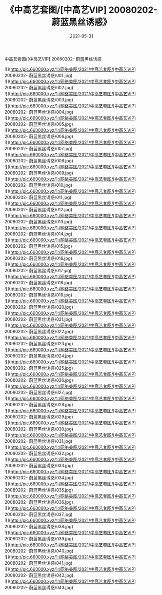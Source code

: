 ﻿---
layout: post
title:  《中高艺套图/[中高艺VIP] 20080202- 蔚蓝黑丝诱惑》
date:   2021-05-31
img: http://pic.660000.xyz/1:/网络美图/2021/中高艺套图/[中高艺VIP] 20080202- 蔚蓝黑丝诱惑/000.jpg
categories: [美女, 清纯, 唯美]
---

中高艺套图/[中高艺VIP] 20080202- 蔚蓝黑丝诱惑

 ![](http://pic.660000.xyz/1:/网络美图/2021/中高艺套图/[中高艺VIP] 20080202- 蔚蓝黑丝诱惑/001.jpg) <br>![](http://pic.660000.xyz/1:/网络美图/2021/中高艺套图/[中高艺VIP] 20080202- 蔚蓝黑丝诱惑/002.jpg) <br>![](http://pic.660000.xyz/1:/网络美图/2021/中高艺套图/[中高艺VIP] 20080202- 蔚蓝黑丝诱惑/003.jpg) <br>![](http://pic.660000.xyz/1:/网络美图/2021/中高艺套图/[中高艺VIP] 20080202- 蔚蓝黑丝诱惑/004.jpg) <br>![](http://pic.660000.xyz/1:/网络美图/2021/中高艺套图/[中高艺VIP] 20080202- 蔚蓝黑丝诱惑/005.jpg) <br>![](http://pic.660000.xyz/1:/网络美图/2021/中高艺套图/[中高艺VIP] 20080202- 蔚蓝黑丝诱惑/006.jpg) <br>![](http://pic.660000.xyz/1:/网络美图/2021/中高艺套图/[中高艺VIP] 20080202- 蔚蓝黑丝诱惑/007.jpg) <br>![](http://pic.660000.xyz/1:/网络美图/2021/中高艺套图/[中高艺VIP] 20080202- 蔚蓝黑丝诱惑/008.jpg) <br>![](http://pic.660000.xyz/1:/网络美图/2021/中高艺套图/[中高艺VIP] 20080202- 蔚蓝黑丝诱惑/009.jpg) <br>![](http://pic.660000.xyz/1:/网络美图/2021/中高艺套图/[中高艺VIP] 20080202- 蔚蓝黑丝诱惑/010.jpg) <br>![](http://pic.660000.xyz/1:/网络美图/2021/中高艺套图/[中高艺VIP] 20080202- 蔚蓝黑丝诱惑/011.jpg) <br>![](http://pic.660000.xyz/1:/网络美图/2021/中高艺套图/[中高艺VIP] 20080202- 蔚蓝黑丝诱惑/012.jpg) <br>![](http://pic.660000.xyz/1:/网络美图/2021/中高艺套图/[中高艺VIP] 20080202- 蔚蓝黑丝诱惑/013.jpg) <br>![](http://pic.660000.xyz/1:/网络美图/2021/中高艺套图/[中高艺VIP] 20080202- 蔚蓝黑丝诱惑/014.jpg) <br>![](http://pic.660000.xyz/1:/网络美图/2021/中高艺套图/[中高艺VIP] 20080202- 蔚蓝黑丝诱惑/015.jpg) <br>![](http://pic.660000.xyz/1:/网络美图/2021/中高艺套图/[中高艺VIP] 20080202- 蔚蓝黑丝诱惑/016.jpg) <br>![](http://pic.660000.xyz/1:/网络美图/2021/中高艺套图/[中高艺VIP] 20080202- 蔚蓝黑丝诱惑/017.jpg) <br>![](http://pic.660000.xyz/1:/网络美图/2021/中高艺套图/[中高艺VIP] 20080202- 蔚蓝黑丝诱惑/018.jpg) <br>![](http://pic.660000.xyz/1:/网络美图/2021/中高艺套图/[中高艺VIP] 20080202- 蔚蓝黑丝诱惑/019.jpg) <br>![](http://pic.660000.xyz/1:/网络美图/2021/中高艺套图/[中高艺VIP] 20080202- 蔚蓝黑丝诱惑/020.jpg) <br>![](http://pic.660000.xyz/1:/网络美图/2021/中高艺套图/[中高艺VIP] 20080202- 蔚蓝黑丝诱惑/021.jpg) <br>![](http://pic.660000.xyz/1:/网络美图/2021/中高艺套图/[中高艺VIP] 20080202- 蔚蓝黑丝诱惑/022.jpg) <br>![](http://pic.660000.xyz/1:/网络美图/2021/中高艺套图/[中高艺VIP] 20080202- 蔚蓝黑丝诱惑/023.jpg) <br>![](http://pic.660000.xyz/1:/网络美图/2021/中高艺套图/[中高艺VIP] 20080202- 蔚蓝黑丝诱惑/024.jpg) <br>![](http://pic.660000.xyz/1:/网络美图/2021/中高艺套图/[中高艺VIP] 20080202- 蔚蓝黑丝诱惑/025.jpg) <br>![](http://pic.660000.xyz/1:/网络美图/2021/中高艺套图/[中高艺VIP] 20080202- 蔚蓝黑丝诱惑/026.jpg) <br>![](http://pic.660000.xyz/1:/网络美图/2021/中高艺套图/[中高艺VIP] 20080202- 蔚蓝黑丝诱惑/027.jpg) <br>![](http://pic.660000.xyz/1:/网络美图/2021/中高艺套图/[中高艺VIP] 20080202- 蔚蓝黑丝诱惑/028.jpg) <br>![](http://pic.660000.xyz/1:/网络美图/2021/中高艺套图/[中高艺VIP] 20080202- 蔚蓝黑丝诱惑/029.jpg) <br>![](http://pic.660000.xyz/1:/网络美图/2021/中高艺套图/[中高艺VIP] 20080202- 蔚蓝黑丝诱惑/030.jpg) <br>![](http://pic.660000.xyz/1:/网络美图/2021/中高艺套图/[中高艺VIP] 20080202- 蔚蓝黑丝诱惑/031.jpg) <br>![](http://pic.660000.xyz/1:/网络美图/2021/中高艺套图/[中高艺VIP] 20080202- 蔚蓝黑丝诱惑/032.jpg) <br>![](http://pic.660000.xyz/1:/网络美图/2021/中高艺套图/[中高艺VIP] 20080202- 蔚蓝黑丝诱惑/033.jpg) <br>![](http://pic.660000.xyz/1:/网络美图/2021/中高艺套图/[中高艺VIP] 20080202- 蔚蓝黑丝诱惑/034.jpg) <br>![](http://pic.660000.xyz/1:/网络美图/2021/中高艺套图/[中高艺VIP] 20080202- 蔚蓝黑丝诱惑/035.jpg) <br>![](http://pic.660000.xyz/1:/网络美图/2021/中高艺套图/[中高艺VIP] 20080202- 蔚蓝黑丝诱惑/036.jpg) <br>![](http://pic.660000.xyz/1:/网络美图/2021/中高艺套图/[中高艺VIP] 20080202- 蔚蓝黑丝诱惑/037.jpg) <br>![](http://pic.660000.xyz/1:/网络美图/2021/中高艺套图/[中高艺VIP] 20080202- 蔚蓝黑丝诱惑/038.jpg) <br>![](http://pic.660000.xyz/1:/网络美图/2021/中高艺套图/[中高艺VIP] 20080202- 蔚蓝黑丝诱惑/039.jpg) <br>![](http://pic.660000.xyz/1:/网络美图/2021/中高艺套图/[中高艺VIP] 20080202- 蔚蓝黑丝诱惑/040.jpg) <br>![](http://pic.660000.xyz/1:/网络美图/2021/中高艺套图/[中高艺VIP] 20080202- 蔚蓝黑丝诱惑/041.jpg) <br>![](http://pic.660000.xyz/1:/网络美图/2021/中高艺套图/[中高艺VIP] 20080202- 蔚蓝黑丝诱惑/042.jpg) <br>![](http://pic.660000.xyz/1:/网络美图/2021/中高艺套图/[中高艺VIP] 20080202- 蔚蓝黑丝诱惑/043.jpg) <br>